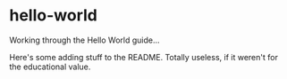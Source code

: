 # hello-world
Working through the Hello World guide...

Here's some adding stuff to the README. Totally useless, if it weren't for the educational value.
